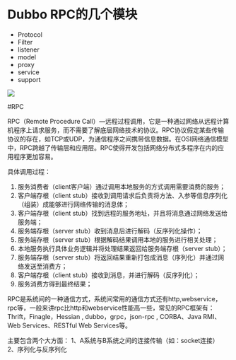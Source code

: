 
# Dubbo RPC的几个模块
 - Protocol
 - Filter
 - listener
 - model
 - proxy
 - service
 - support
 
![](https://cdncontribute.geeksforgeeks.org/wp-content/uploads/operating-system-remote-call-procedure-working.png)

#RPC

RPC（Remote Procedure Call）—远程过程调用，它是一种通过网络从远程计算机程序上请求服务，而不需要了解底层网络技术的协议。RPC协议假定某些传输协议的存在，如TCP或UDP，为通信程序之间携带信息数据。在OSI网络通信模型中，RPC跨越了传输层和应用层。RPC使得开发包括网络分布式多程序在内的应用程序更加容易。


具体调用过程：

1. 服务消费者（client客户端）通过调用本地服务的方式调用需要消费的服务；
2. 客户端存根（client stub）接收到调用请求后负责将方法、入参等信息序列化（组装）成能够进行网络传输的消息体；
3. 客户端存根（client stub）找到远程的服务地址，并且将消息通过网络发送给服务端；
4. 服务端存根（server stub）收到消息后进行解码（反序列化操作）；
5. 服务端存根（server stub）根据解码结果调用本地的服务进行相关处理；
6. 本地服务执行具体业务逻辑并将处理结果返回给服务端存根（server stub）；
7. 服务端存根（server stub）将返回结果重新打包成消息（序列化）并通过网络发送至消费方；
8. 客户端存根（client stub）接收到消息，并进行解码（反序列化）；
9. 服务消费方得到最终结果；

RPC是系统间的一种通信方式，系统间常用的通信方式还有http,webservice，rpc等，一般来讲rpc比http和webservice性能高一些，常见的RPC框架有：Thrift，Finagle，Hessian , dubbo，grpc，json-rpc , CORBA、Java RMI、Web Services、RESTful Web Services等。

主要包含两个大方面： 
1、A系统与B系统之间的连接传输（如：socket连接） 
2、序列化与反序列化

